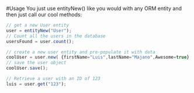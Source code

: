 #Usage
You just use entityNew() like you would with any ORM entity and then just call our cool methods:

```javascript
// get a new User entity
user = entityNew("User");
// Count all the users in the database
usersFound = user.count();

// create a new user entity and pre-populate it with data
coolUser = user.new( {firstName="Luis",lastName="Majano",Awesome=true} );
// save the user object
coolUser.save();

// Retrieve a user with an ID of 123
luis = user.get("123");
```